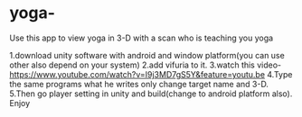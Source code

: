 # yoga-
Use this app to view yoga in 3-D with a scan who is teaching you yoga


1.download unity software with android and window platform(you can use other also depend on your system)
2.add vifuria to it.
3.watch this video-https://www.youtube.com/watch?v=I9j3MD7gS5Y&feature=youtu.be
4.Type the same programs what he writes only change target name and 3-D.
5.Then go player setting in unity and build(change to android platform also).
Enjoy

